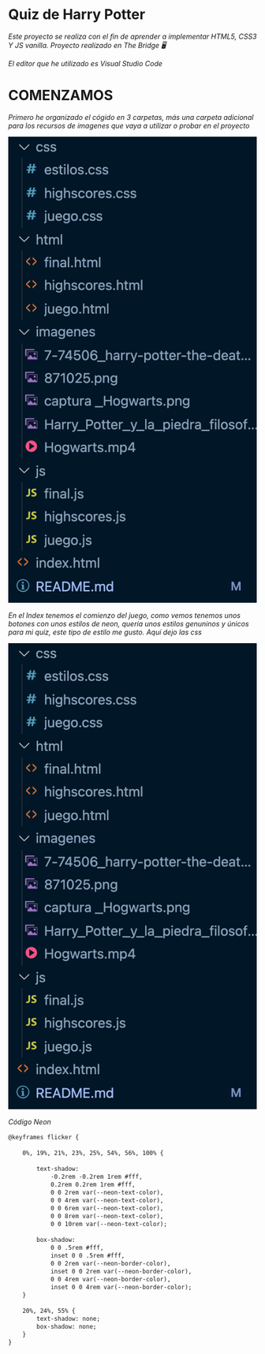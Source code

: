 # Quiz de Harry Potter
_Este proyecto se realiza con el fin de aprender a implementar HTML5, CSS3 Y JS vanilla. Proyecto realizado en The Bridge 🖥️_

_El editor que he utilizado es Visual Studio Code_

# COMENZAMOS
_Primero he organizado el cógido en 3 carpetas, más una carpeta adicional para los recursos de imagenes que vaya a utilizar o probar en el proyecto_

![Image Text](https://github.com/amparo1206/quiz/blob/main/imagenes/carpetas.png)

_En el Index tenemos el comienzo del juego, como vemos tenemos unos botones con unos estilos de neon, quería unos estilos genuninos y únicos para mi quiz, este tipo de estilo me gusto. Aquí dejo las css_

![Image Text](https://github.com/amparo1206/quiz/blob/main/imagenes/carpetas.png)

_Código Neon_

```
@keyframes flicker {

    0%, 19%, 21%, 23%, 25%, 54%, 56%, 100% {
      
        text-shadow:
            -0.2rem -0.2rem 1rem #fff,
            0.2rem 0.2rem 1rem #fff,
            0 0 2rem var(--neon-text-color),
            0 0 4rem var(--neon-text-color),
            0 0 6rem var(--neon-text-color),
            0 0 8rem var(--neon-text-color),
            0 0 10rem var(--neon-text-color);
        
        box-shadow:
            0 0 .5rem #fff,
            inset 0 0 .5rem #fff,
            0 0 2rem var(--neon-border-color),
            inset 0 0 2rem var(--neon-border-color),
            0 0 4rem var(--neon-border-color),
            inset 0 0 4rem var(--neon-border-color);        
    }
    
    20%, 24%, 55% {        
        text-shadow: none;
        box-shadow: none;
    }    
}

```


